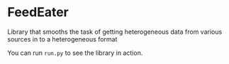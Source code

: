 # FeedEater
Library that smooths the task of getting heterogeneous data from various sources in to a heterogeneous format


You can run `run.py` to see the library in action.
